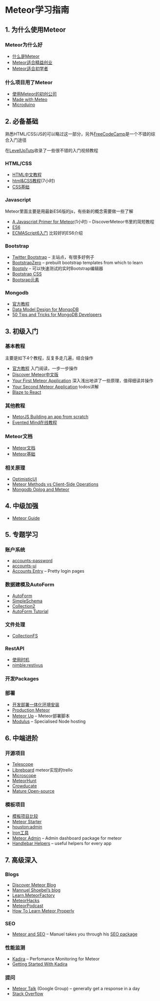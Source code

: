 # Meteor学习指南

## 1. 为什么使用Meteor

### Meteor为什么好

- [什么是Meteor](http://www.maiziedu.com/lesson/3446/)  
- [Meteor适合精益创业](http://www.manuel-schoebel.com/blog/meteorjs-the-perfect-match-for-lean-startups)
- [Meteor适合初学者](http://learn.meteorfactory.io/9-reasons-meteor-is-a-great-choice-for-beginners/)

### 什么项目用了Meteor
- [使用Meteor的初创公司](http://www.quora.com/Which-startups-use-Meteor-in-production)
- [Made with Meteo](http://madewith.meteor.com/)
- [Microduino](https://www.microduino.cc/)


## 2. 必备基础

熟悉HTML/CSS/JS的可以略过这一部分，另外[FreeCodeCamp](http://www.freecodecamp.com/)是一个不错的综合入门途径

在[LevelUpTuts](http://leveluptuts.com/)收录了一些很不错的入门视频教程

### HTML/CSS

- [HTML中文教程](http://www.w3school.com.cn/html/index.asp)
- [html&CSS教程](http://www.codecademy.com/en/tracks/web)(7小时)
- [CSS基础](http://www.w3school.com.cn/css/)


### Javascript 

Meteor里面主要是用最新ES6版的js，有些新的概念需要做一些了解

- [A Javascript Primer for Meteor](https://www.discovermeteor.com/blog/javascript-for-meteor/)(1小时) – DiscoverMeteor书里的简短教程
- [ES6](https://github.com/meteor/meteor/blob/master/packages/ecmascript/README.md)
- [ECMAScript6入门](http://es6.ruanyifeng.com/) 比较好的ES6介绍

### Bootstrap

- [Twitter Bootstrap](http://getbootstrap.com/) – 主站点，有很多好例子
- [BootstrapZero](http://bootstrapzero.com/) – prebuilt bootstrap templates from which to learn
- [Bootply](http://www.bootply.com/) – 可以快速测试的实时Bootstrap编辑器
- [Bootstrap CSS](http://getbootstrap.com/css/)
- [Bootsrap元素](http://getbootstrap.com/components)

### Mongodb

- [官方教程](http://docs.mongodb.org/manual/core/introduction/)
- [Data Model Design for MongoDB](http://docs.mongodb.org/master/MongoDB-data-models-guide.pdf)
- [50 Tips and Tricks for MongoDB Developers](https://marcell.memoryoftheworld.org/Kristina%20Chodorow/50%20Tips%20and%20Tricks%20for%20MongoDB%20Developers%20(1935)/50%20Tips%20and%20Tricks%20for%20MongoDB%20Developers%20-%20Kristina%20Chodorow.pdf)

## 3. 初级入门

### 基本教程
主要是如下4个教程，反复多走几遍，结合操作

- [官方教程](https://www.meteor.com/tutorials/blaze/creating-an-app)	入门阅读，一步一步操作
- [Discover Meteor中文版](http://zh.discovermeteor.com/)
- [Your First Meteor Application](http://meteortips.com/first-meteor-tutorial/)  深入浅出地讲了一些原理，值得细读并操作
- [Your Second Meteor Application](http://meteortips.com/second-meteor-tutorial/) todos详解
- [Blaze to React](https://www.discovermeteor.com/category/blaze-to-react/)


### 其他教程

- [MetorJS Building an app from scratch](http://www.webtempest.com/meteorjs-fromscratch-1)
- [Evented Mind在线教程](https://www.eventedmind.com/)

### Meteor文档
-  [Meteor文档](http://docs.meteor.com/#/basic/)
-  [Meteor基础](http://andrewscala.com/meteor/)

### 相关原理

- [OptimisticUI](http://info.meteor.com/blog/optimistic-ui-with-meteor-latency-compensation)
- [Meteor Methods vs Client-Side Operations](https://www.discovermeteor.com/blog/meteor-methods-client-side-operations/)
- [Mongodb Oplog and Meteor](https://meteorhacks.com/mongodb-oplog-and-meteor)


## 4. 中级加强

- [Meteor Guide](http://guide.meteor.com/)


## 5. 专题学习

### 账户系统

- [accounts-password](https://atmospherejs.com/meteor/accounts-password)
- [accounts-ui](https://atmospherejs.com/meteor/accounts-ui)
- [Accounts Entry](https://github.com/Differential/accounts-entry) – Pretty login pages

### 数据建模及AutoForm

- [AutoForm](https://atmospherejs.com/aldeed/autoform)
- [SimpleSchema](https://atmospherejs.com/aldeed/simple-schema)
- [Collection2](https://atmospherejs.com/aldeed/collection2)
- [AutoForm Tutorial](http://www.webtempest.com/meteor-js-autoform-tutorial)


### 文件处理

- [CollectionFS](collectionfs.md)

### RestAPI

- [使用时机](http://meteorpedia.com/read/REST_API)
- [nimble:restivus](https://atmospherejs.com/nimble/restivus)


### 开发Packages


### 部署

- [开发部署一体化环境安装](https://github.com/wmzhai/setup-meteor-machine/blob/master/README.md)
- [Production Meteor](https://meteorhacks.com/pro-meteor/)
- [Meteor Up](https://github.com/arunoda/meteor-up) – Meteor部署脚本
- [Modulus](http://modulus.io/) – Specialised Node hosting


## 6. 中端进阶


### 开源项目

- [Telescope](https://github.com/TelescopeJS/Telescope)
- [Libreboard](http://libreboard.com/boards/MeSsFJaSqeuo9M6bs/libreboard-roadmap) meteor实现的trello
- [Microscope](https://github.com/DiscoverMeteor/Microscope)
- [MeteorHunt](https://github.com/meteoric/meteorhunt)
- [Crowducate](https://github.com/Crowducate/crowducate-next)
- [Mature Open-source](https://forums.meteor.com/t/mature-open-source-apps-built-with-meteor/935)

### 模板项目

- [模板项目比较](https://medium.com/things-i-did-and-learned-today/in-search-of-a-meteor-boilerplate-6f01fe5abfd1)
- [Meteor Starter](http://learn.meteorfactory.io/)
- [houston:admin](https://github.com/gterrono/houston)
- [Iron工具](https://github.com/wmzhai/issuetracker)
- [Meteor Admin](http://meteorfactory.io/meteor-admin) – Admin dashboard package for meteor
- [Handlebar Helpers](https://github.com/raix/Meteor-handlebar-helpers) – useful helpers for every app


## 7. 高级深入

### Blogs
- [Discover Meteor Blog](https://www.discovermeteor.com/blog/)
- [Mannuel Shoebel’s blog](http://www.manuel-schoebel.com/blog)
- [Learn.MeteorFactory](http://learn.meteorfactory.io/)
- [MeteorHacks](https://meteorhacks.com/)
- [MeteorPodcast](http://www.meteorpodcast.com/)
- [How To Learn Meteor Properly](http://javascriptissexy.com/learn-meteor-js-properly/)


### SEO

- [Meteor and SEO](http://manuel-schoebel.com/blog/meteor-and-seo) – Manuel takes you through his [SEO package](https://github.com/DerMambo/ms-seo)


### 性能监测

- [Kadira](https://kadira.io/) – Perfomance Monitoring for Meteor
- [Getting Started With Kadira](https://kadira.io/academy/getting-started-with-kadira/)


### 提问

- [Meteor Talk](https://groups.google.com/forum/#!forum/meteor-talk) (Google Group) – generally get a response in a day
- [Stack Overflow](http://stackoverflow.com/questions/tagged/meteor)



